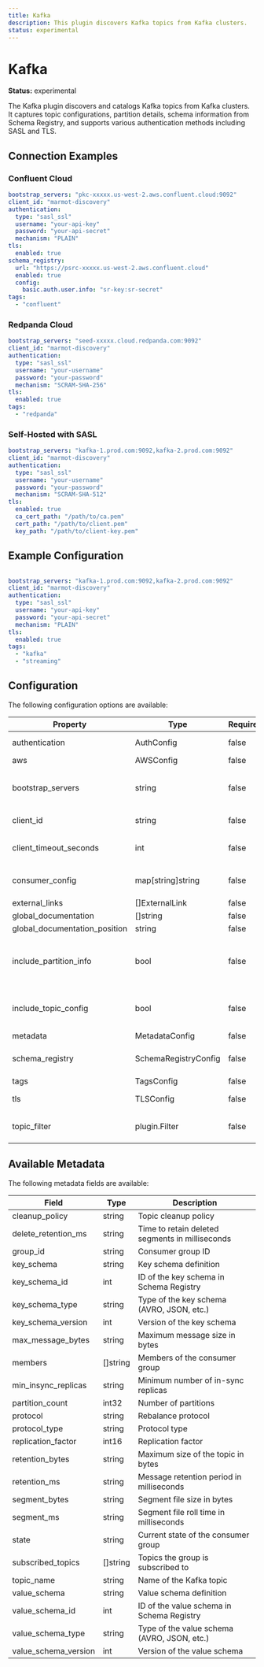 ```yaml
---
title: Kafka
description: This plugin discovers Kafka topics from Kafka clusters.
status: experimental
---
```


# Kafka

**Status:** experimental

The Kafka plugin discovers and catalogs Kafka topics from Kafka clusters. It captures topic configurations, partition details, schema information from Schema Registry, and supports various authentication methods including SASL and TLS.

## Connection Examples

### Confluent Cloud

```yaml
bootstrap_servers: "pkc-xxxxx.us-west-2.aws.confluent.cloud:9092"
client_id: "marmot-discovery"
authentication:
  type: "sasl_ssl"
  username: "your-api-key"
  password: "your-api-secret"
  mechanism: "PLAIN"
tls:
  enabled: true
schema_registry:
  url: "https://psrc-xxxxx.us-west-2.aws.confluent.cloud"
  enabled: true
  config:
    basic.auth.user.info: "sr-key:sr-secret"
tags:
  - "confluent"
```

### Redpanda Cloud

```yaml
bootstrap_servers: "seed-xxxxx.cloud.redpanda.com:9092"
client_id: "marmot-discovery"
authentication:
  type: "sasl_ssl"
  username: "your-username"
  password: "your-password"
  mechanism: "SCRAM-SHA-256"
tls:
  enabled: true
tags:
  - "redpanda"
```

### Self-Hosted with SASL

```yaml
bootstrap_servers: "kafka-1.prod.com:9092,kafka-2.prod.com:9092"
client_id: "marmot-discovery"
authentication:
  type: "sasl_ssl"
  username: "your-username"
  password: "your-password"
  mechanism: "SCRAM-SHA-512"
tls:
  enabled: true
  ca_cert_path: "/path/to/ca.pem"
  cert_path: "/path/to/client.pem"
  key_path: "/path/to/client-key.pem"
```


## Example Configuration

```yaml

bootstrap_servers: "kafka-1.prod.com:9092,kafka-2.prod.com:9092"
client_id: "marmot-discovery"
authentication:
  type: "sasl_ssl"
  username: "your-api-key"
  password: "your-api-secret"
  mechanism: "PLAIN"
tls:
  enabled: true
tags:
  - "kafka"
  - "streaming"

```

## Configuration
The following configuration options are available:

| Property | Type | Required | Description |
|----------|------|----------|-------------|
| authentication | AuthConfig | false | Authentication configuration |
| aws | AWSConfig | false |  |
| bootstrap_servers | string | false | Comma-separated list of bootstrap servers |
| client_id | string | false | Client ID for the consumer |
| client_timeout_seconds | int | false | Request timeout in seconds |
| consumer_config | map[string]string | false | Additional consumer configuration |
| external_links | []ExternalLink | false |  |
| global_documentation | []string | false |  |
| global_documentation_position | string | false |  |
| include_partition_info | bool | false | Whether to include partition information in metadata |
| include_topic_config | bool | false | Whether to include topic configuration in metadata |
| metadata | MetadataConfig | false |  |
| schema_registry | SchemaRegistryConfig | false | Schema Registry configuration |
| tags | TagsConfig | false |  |
| tls | TLSConfig | false | TLS configuration |
| topic_filter | plugin.Filter | false | Filter configuration for topics |

## Available Metadata

The following metadata fields are available:

| Field | Type | Description |
|-------|------|-------------|
| cleanup_policy | string | Topic cleanup policy |
| delete_retention_ms | string | Time to retain deleted segments in milliseconds |
| group_id | string | Consumer group ID |
| key_schema | string | Key schema definition |
| key_schema_id | int | ID of the key schema in Schema Registry |
| key_schema_type | string | Type of the key schema (AVRO, JSON, etc.) |
| key_schema_version | int | Version of the key schema |
| max_message_bytes | string | Maximum message size in bytes |
| members | []string | Members of the consumer group |
| min_insync_replicas | string | Minimum number of in-sync replicas |
| partition_count | int32 | Number of partitions |
| protocol | string | Rebalance protocol |
| protocol_type | string | Protocol type |
| replication_factor | int16 | Replication factor |
| retention_bytes | string | Maximum size of the topic in bytes |
| retention_ms | string | Message retention period in milliseconds |
| segment_bytes | string | Segment file size in bytes |
| segment_ms | string | Segment file roll time in milliseconds |
| state | string | Current state of the consumer group |
| subscribed_topics | []string | Topics the group is subscribed to |
| topic_name | string | Name of the Kafka topic |
| value_schema | string | Value schema definition |
| value_schema_id | int | ID of the value schema in Schema Registry |
| value_schema_type | string | Type of the value schema (AVRO, JSON, etc.) |
| value_schema_version | int | Version of the value schema |